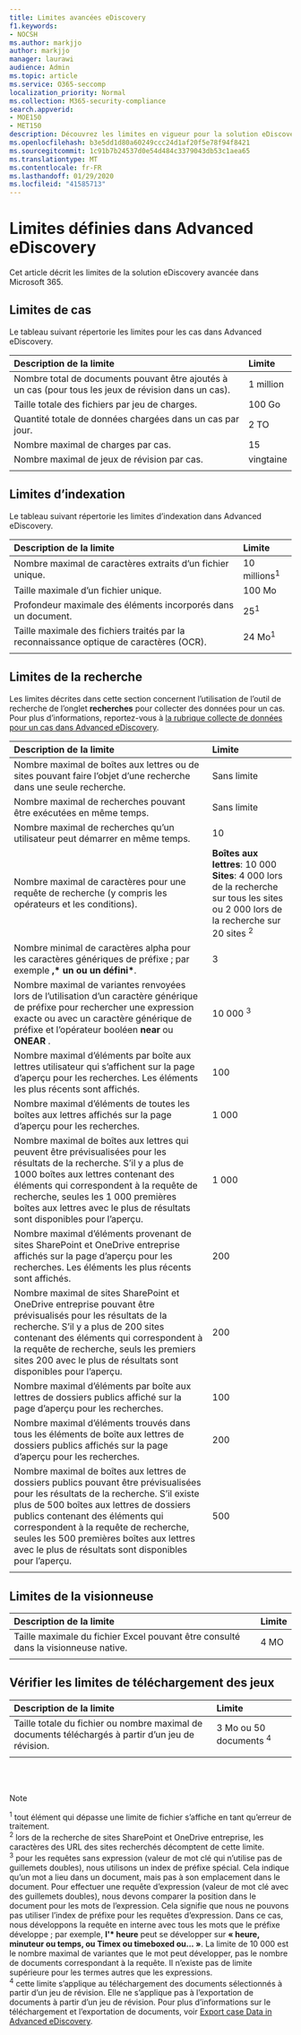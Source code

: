 ```yaml
---
title: Limites avancées eDiscovery
f1.keywords:
- NOCSH
ms.author: markjjo
author: markjjo
manager: laurawi
audience: Admin
ms.topic: article
ms.service: O365-seccomp
localization_priority: Normal
ms.collection: M365-security-compliance
search.appverid:
- MOE150
- MET150
description: Découvrez les limites en vigueur pour la solution eDiscovery avancée dans Microsoft 365. Cela inclut les limites de cas, les limites d’indexation et les limites de recherche lors de l’utilisation de l’outil de recherche pour collecter les données de cas.
ms.openlocfilehash: b3e5dd1d80a60249ccc24d1af20f5e78f94f8421
ms.sourcegitcommit: 1c91b7b24537d0e54d484c3379043db53c1aea65
ms.translationtype: MT
ms.contentlocale: fr-FR
ms.lasthandoff: 01/29/2020
ms.locfileid: "41585713"
---
```

# <a name="limits-in-advanced-ediscovery"></a>Limites définies dans Advanced eDiscovery

Cet article décrit les limites de la solution eDiscovery avancée dans Microsoft 365.

## <a name="case-limits"></a>Limites de cas

Le tableau suivant répertorie les limites pour les cas dans Advanced eDiscovery.

|**Description de la limite**|**Limite**|
|:-----|:-----|
|Nombre total de documents pouvant être ajoutés à un cas (pour tous les jeux de révision dans un cas).  <br/> |1 million  <br/> |
|Taille totale des fichiers par jeu de charges.  <br/> |100 Go  <br/> |
|Quantité totale de données chargées dans un cas par jour.<br/> |2 TO <br/> |
|Nombre maximal de charges par cas.  <br/> |15  <br/> |
|Nombre maximal de jeux de révision par cas.  <br/> |vingtaine <br/> |
|||

## <a name="indexing-limits"></a>Limites d’indexation

Le tableau suivant répertorie les limites d’indexation dans Advanced eDiscovery.

|**Description de la limite**|**Limite**|
  |:-----|:-----|
  |Nombre maximal de caractères extraits d’un fichier unique.  <br/> |10 millions<sup>1</sup> <br/> |
  |Taille maximale d’un fichier unique.   <br/> |100 Mo<sup></sup> <br/> |
  |Profondeur maximale des éléments incorporés dans un document.  <br/> |25<sup>1</sup> <br/> |
  |Taille maximale des fichiers traités par la reconnaissance optique de caractères (OCR).  <br/> |24 Mo<sup>1</sup> <br/> |  
|||

## <a name="search-limits"></a>Limites de la recherche

Les limites décrites dans cette section concernent l’utilisation de l’outil de recherche de l’onglet **recherches** pour collecter des données pour un cas. Pour plus d’informations, reportez-vous à [la rubrique collecte de données pour un cas dans Advanced eDiscovery](collecting-data-for-ediscovery.md).

|**Description de la limite**|**Limite**|
|:-----|:-----|
|Nombre maximal de boîtes aux lettres ou de sites pouvant faire l’objet d’une recherche dans une seule recherche.  <br/> |Sans limite  <br/> |
|Nombre maximal de recherches pouvant être exécutées en même temps.  <br/> |Sans limite  <br/> | 
|Nombre maximal de recherches qu’un utilisateur peut démarrer en même temps.  <br/> |10   <br/> | 
|Nombre maximal de caractères pour une requête de recherche (y compris les opérateurs et les conditions).  <br/> |**Boîtes aux lettres**: 10 000<br/>**Sites**: 4 000 lors de la recherche sur tous les sites ou 2 000 lors de la recherche sur 20 sites <sup>2</sup> <br/> |
|Nombre minimal de caractères alpha pour les caractères génériques de préfixe ; par exemple **,\* un ou un** **défini\***. <br/> |3   <br/> |  
|Nombre maximal de variantes renvoyées lors de l’utilisation d’un caractère générique de préfixe pour rechercher une expression exacte ou avec un caractère générique de préfixe et l’opérateur booléen **near** ou **ONEAR** .  <br/> |10 000 <sup>3</sup> <br/> |
|Nombre maximal d’éléments par boîte aux lettres utilisateur qui s’affichent sur la page d’aperçu pour les recherches. Les éléments les plus récents sont affichés.   <br/> |100  <br/> |
|Nombre maximal d’éléments de toutes les boîtes aux lettres affichés sur la page d’aperçu pour les recherches.  <br/> |1 000  <br/> |
|Nombre maximal de boîtes aux lettres qui peuvent être prévisualisées pour les résultats de la recherche.  S’il y a plus de 1000 boîtes aux lettres contenant des éléments qui correspondent à la requête de recherche, seules les 1 000 premières boîtes aux lettres avec le plus de résultats sont disponibles pour l’aperçu.<br/> |1 000  <br/> |
|Nombre maximal d’éléments provenant de sites SharePoint et OneDrive entreprise affichés sur la page d’aperçu pour les recherches. Les éléments les plus récents sont affichés.  <br/> |200  <br/> |
|Nombre maximal de sites SharePoint et OneDrive entreprise pouvant être prévisualisés pour les résultats de la recherche. S’il y a plus de 200 sites contenant des éléments qui correspondent à la requête de recherche, seuls les premiers sites 200 avec le plus de résultats sont disponibles pour l’aperçu.  <br/> |200  <br/> |
|Nombre maximal d’éléments par boîte aux lettres de dossiers publics affiché sur la page d’aperçu pour les recherches.  <br/> |100  <br/> |
|Nombre maximal d’éléments trouvés dans tous les éléments de boîte aux lettres de dossiers publics affichés sur la page d’aperçu pour les recherches.  <br/> |200  <br/> |
|Nombre maximal de boîtes aux lettres de dossiers publics pouvant être prévisualisées pour les résultats de la recherche. S’il existe plus de 500 boîtes aux lettres de dossiers publics contenant des éléments qui correspondent à la requête de recherche, seules les 500 premières boîtes aux lettres avec le plus de résultats sont disponibles pour l’aperçu.  <br/> |500  <br/> |
|||

## <a name="viewer-limits"></a>Limites de la visionneuse

|**Description de la limite**|**Limite**|
  |:-----|:-----|
  |Taille maximale du fichier Excel pouvant être consulté dans la visionneuse native.  <br/> |4 MO  <br/> |
|||

## <a name="review-set-download-limits"></a>Vérifier les limites de téléchargement des jeux

|**Description de la limite**|**Limite**|
|:-----|:-----|
|Taille totale du fichier ou nombre maximal de documents téléchargés à partir d’un jeu de révision.  <br/> |3 Mo ou 50 documents <sup>4</sup>|
|||

<br/>
<br/>

> [!NOTE]
> <sup>1</sup> tout élément qui dépasse une limite de fichier s’affiche en tant qu’erreur de traitement.<br/>
> <sup>2</sup> lors de la recherche de sites SharePoint et OneDrive entreprise, les caractères des URL des sites recherchés décomptent de cette limite.<br/>
> <sup>3</sup> pour les requêtes sans expression (valeur de mot clé qui n’utilise pas de guillemets doubles), nous utilisons un index de préfixe spécial. Cela indique qu’un mot a lieu dans un document, mais pas à son emplacement dans le document. Pour effectuer une requête d’expression (valeur de mot clé avec des guillemets doubles), nous devons comparer la position dans le document pour les mots de l’expression. Cela signifie que nous ne pouvons pas utiliser l’index de préfixe pour les requêtes d’expression. Dans ce cas, nous développons la requête en interne avec tous les mots que le préfixe développe ; par exemple, **l'\* heure** peut se développer sur **« heure, minuteur ou temps, ou Timex ou timeboxed ou... »**. La limite de 10 000 est le nombre maximal de variantes que le mot peut développer, pas le nombre de documents correspondant à la requête. Il n’existe pas de limite supérieure pour les termes autres que les expressions.<br/>
> <sup>4</sup> cette limite s’applique au téléchargement des documents sélectionnés à partir d’un jeu de révision. Elle ne s’applique pas à l’exportation de documents à partir d’un jeu de révision. Pour plus d’informations sur le téléchargement et l’exportation de documents, voir [Export case Data in Advanced eDiscovery](exporting-data-ediscover20.md). <br/>

